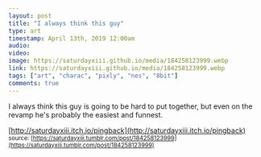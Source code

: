 ```yaml
---
layout: post
title: "I always think this guy"
type: art
timestamp: April 13th, 2019 12:00am
audio: 
video: 
image: https://saturdayxiii.github.io/media/184258123999.webp
link: https://saturdayxiii.github.io/media/184258123999.webp
tags: ["art", "charac", "pixly", "nes", "8bit"]
comments: true
---
```

I always think this guy is going to be hard to put together, but even on the revamp he's probably the easiest and funnest.




[http://saturdayxiii.itch.io/pingback](http://saturdayxiii.itch.io/pingback)
<small>source: [https://saturdayxiii.tumblr.com/post/184258123999](https://saturdayxiii.tumblr.com/post/184258123999)</small>